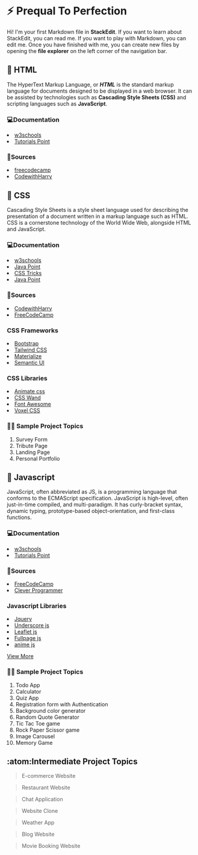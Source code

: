 # :zap: Prequal To Perfection
Hi! I'm your first Markdown file in **StackEdit**. If you want to learn about StackEdit, you can read me. If you want to play with Markdown, you can edit me. Once you have finished with me, you can create new files by opening the **file explorer** on the left corner of the navigation bar.

## :large_blue_diamond: HTML
The HyperText Markup Language, or **_HTML_** is the standard markup language for documents designed to be displayed in a web browser. It can be assisted by technologies such as **Cascading Style Sheets (CSS)** and scripting languages such as **JavaScript**.
### :computer:Documentation
<li><a href="https://www.w3schools.com/html/">w3schools</a></li>
<li><a href="https://www.tutorialspoint.com/html/index.htm">Tutorials Point</a></li>

### :open_file_folder:Sources
<li><a href="https://youtu.be/pQN-pnXPaVg">freecodecamp</a></li>
<li><a href="https://youtu.be/BsDoLVMnmZs">CodewithHarry</a></li>

## :large_blue_diamond: CSS
Cascading Style Sheets is a style sheet language used for describing the presentation of a document written in a markup language such as HTML. CSS is a cornerstone technology of the World Wide Web, alongside HTML and JavaScript.
### :computer:Documentation
<li><a href="https://www.w3schools.com/css/">w3schools</a></li>
<li><a href="https://www.javatpoint.com/css-tutorial">Java Point</a></li>
<li><a href="https://css-tricks.com/">CSS Tricks</a></li>
<li><a href="https://www.javatpoint.com/css-tutorial">Java Point</a></li>

### :open_file_folder:Sources
<li><a href="https://youtu.be/Edsxf_NBFrw">CodewithHarry</a></li> 	
<li><a href="https://youtu.be/1Rs2ND1ryYc">FreeCodeCamp</a></li> 	

### CSS Frameworks
<li><a href="https://getbootstrap.com/">Bootstrap</a></li> 	
<li><a href="https://tailwindcss.com/">Tailwind CSS</a></li> 	
<li><a href="https://materializecss.com/">Materialize</a></li> 	
<li><a href="https://semantic-ui.com/">Semantic UI</a></li>

### CSS Libraries
<li><a href="https://animate.style/">Animate css</a></li> 	
<li><a href="https://www.csswand.dev/">CSS Wand</a></li> 	
<li><a href="http://fontawesome.io/">Font Awesome</a></li> 	
<li><a href="http://voxelcss.com/">Voxel CSS</a></li>


### :beginner::beginner: Sample Project Topics
 1. Survey Form
 2. Tribute Page
 3. Landing Page
 4. Personal Portfolio

## :large_blue_diamond: Javascript
JavaScript, often abbreviated as JS, is a programming language that conforms to the ECMAScript specification. JavaScript is high-level, often just-in-time compiled, and multi-paradigm. It has curly-bracket syntax, dynamic typing, prototype-based object-orientation, and first-class functions.
### :computer:Documentation	
<li><a href="https://www.w3schools.com/js/DEFAULT.asp">w3schools</a></li>
<li><a href="https://www.tutorialspoint.com/javascript/index.htm">Tutorials Point</a></li>

### :open_file_folder:Sources
<li><a href="https://youtu.be/PkZNo7MFNFg">FreeCodeCamp</a></li>
<li><a href="https://youtu.be/Qqx_wzMmFeA">Clever Programmer</a></li>

### Javascript Libraries
<li><a href="https://jquery.com/">Jquery</a></li> 	
<li><a href="http://underscorejs.org/">Underscore js</a></li> 	
<li><a href="https://leafletjs.com/">Leaflet js</a></li> 	
<li><a href="https://alvarotrigo.com/fullPage/">Fullpage js</a></li>
<li><a href="https://animejs.com/">anime js</a></li> 	

<a href="https://getflywheel.com/layout/best-javascript-libraries-frameworks-2020/">View More</a> 	

### :beginner::beginner: Sample Project Topics
 1. Todo App
 2. Calculator
 3. Quiz App
 4. Registration form with Authentication
 5. Background color generator
 6. Random Quote Generator
 7. Tic Tac Toe game
 8. Rock Paper Scissor game
 9. Image Carousel
 10. Memory Game
  
## :atom:Intermediate Project Topics
> E-commerce Website

> Restaurant Website

> Chat Application

> Website Clone

> Weather App

> Blog Website

> Movie Booking Website
